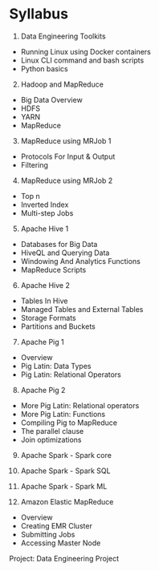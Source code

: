 # Syllabus

1. Data Engineering Toolkits
  - Running Linux using Docker containers
  - Linux CLI command and bash scripts
  - Python basics

2. Hadoop and MapReduce
  - Big Data Overview
  - HDFS
  - YARN
  - MapReduce

3. MapReduce using MRJob 1
  - Protocols For Input & Output
  - Filtering

4. MapReduce using MRJob 2
  - Top n
  - Inverted Index
  - Multi-step Jobs

5. Apache Hive 1
  - Databases for Big Data
  - HiveQL and Querying Data
  - Windowing And Analytics Functions
  - MapReduce Scripts

6. Apache Hive 2
  - Tables In Hive
  - Managed Tables and External Tables
  - Storage Formats
  - Partitions and Buckets

7. Apache Pig 1
  - Overview
  - Pig Latin: Data Types
  - Pig Latin: Relational Operators

8. Apache Pig 2
  - More Pig Latin: Relational operators
  - More Pig Latin: Functions
  - Compiling Pig to MapReduce
  - The parallel clause
  - Join optimizations

9. Apache Spark - Spark core

10. Apache Spark - Spark SQL

11. Apache Spark - Spark ML

12. Amazon Elastic MapReduce
  - Overview
  - Creating EMR Cluster
  - Submitting Jobs
  - Accessing Master Node

Project: Data Engineering Project
